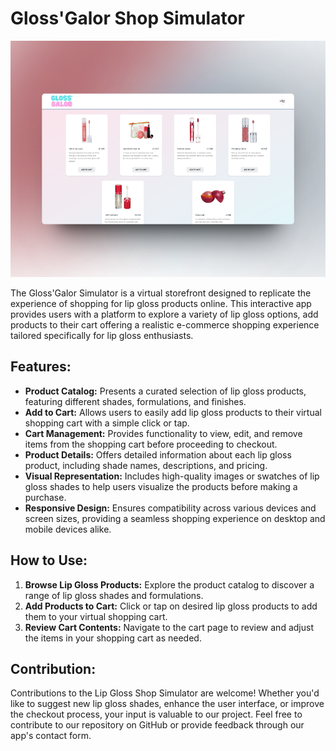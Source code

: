 # Gloss'Galor Shop Simulator

![Preview](public/Mock.png)

The Gloss'Galor Simulator is a virtual storefront designed to replicate the experience of shopping for lip gloss products online. This interactive app provides users with a platform to explore a variety of lip gloss options, add products to their cart offering a realistic e-commerce shopping experience tailored specifically for lip gloss enthusiasts.

## Features:
- **Product Catalog:** Presents a curated selection of lip gloss products, featuring different shades, formulations, and finishes.
- **Add to Cart:** Allows users to easily add lip gloss products to their virtual shopping cart with a simple click or tap.
- **Cart Management:** Provides functionality to view, edit, and remove items from the shopping cart before proceeding to checkout.
- **Product Details:** Offers detailed information about each lip gloss product, including shade names, descriptions, and pricing.
- **Visual Representation:** Includes high-quality images or swatches of lip gloss shades to help users visualize the products before making a purchase.
- **Responsive Design:** Ensures compatibility across various devices and screen sizes, providing a seamless shopping experience on desktop and mobile devices alike.

## How to Use:
1. **Browse Lip Gloss Products:** Explore the product catalog to discover a range of lip gloss shades and formulations.
2. **Add Products to Cart:** Click or tap on desired lip gloss products to add them to your virtual shopping cart.
3. **Review Cart Contents:** Navigate to the cart page to review and adjust the items in your shopping cart as needed.

## Contribution:
Contributions to the Lip Gloss Shop Simulator are welcome! Whether you'd like to suggest new lip gloss shades, enhance the user interface, or improve the checkout process, your input is valuable to our project. Feel free to contribute to our repository on GitHub or provide feedback through our app's contact form.


